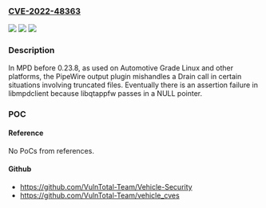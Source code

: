 ### [CVE-2022-48363](https://cve.mitre.org/cgi-bin/cvename.cgi?name=CVE-2022-48363)
![](https://img.shields.io/static/v1?label=Product&message=n%2Fa&color=blue)
![](https://img.shields.io/static/v1?label=Version&message=n%2Fa&color=blue)
![](https://img.shields.io/static/v1?label=Vulnerability&message=n%2Fa&color=brighgreen)

### Description

In MPD before 0.23.8, as used on Automotive Grade Linux and other platforms, the PipeWire output plugin mishandles a Drain call in certain situations involving truncated files. Eventually there is an assertion failure in libmpdclient because libqtappfw passes in a NULL pointer.

### POC

#### Reference
No PoCs from references.

#### Github
- https://github.com/VulnTotal-Team/Vehicle-Security
- https://github.com/VulnTotal-Team/vehicle_cves

